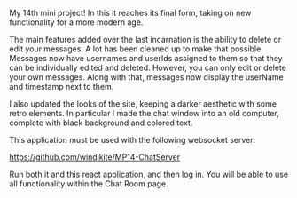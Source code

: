 My 14th mini project! In this it reaches its final form, taking on new functionality for a more modern age.  

The main features added over the last incarnation is the ability to delete or edit your messages. A lot has been cleaned up to make that possible. Messages now have usernames and userIds assigned to them so that they can be individually edited and deleted. However, you can only edit or delete your own messages. Along with that, messages now display the userName and timestamp next to them. 

I also updated the looks of the site, keeping a darker aesthetic with some retro elements. In particular I made the chat window into an old computer, complete with black background and colored text. 

This application must be used with the following websocket server:

https://github.com/windikite/MP14-ChatServer

Run both it and this react application, and then log in. You will be able to use all functionality within the Chat Room page.